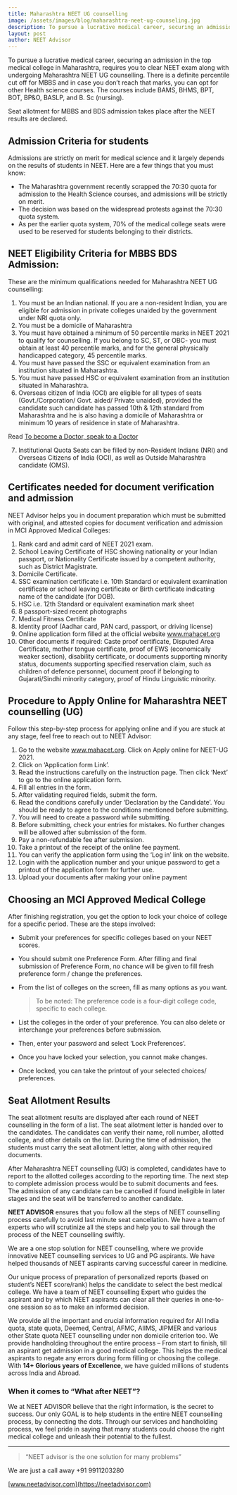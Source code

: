 ```yaml
---
title: Maharashtra NEET UG counselling
image: /assets/images/blog/maharashtra-neet-ug-counseling.jpg
description: To pursue a lucrative medical career, securing an admission in the top medical college in Maharashtra, requires you to clear NEET exam along with undergoing Maharashtra NEET UG counselling.
layout: post
author: NEET Advisor
---
```


To pursue a lucrative medical career, securing an admission in the top medical college in Maharashtra, requires you to clear NEET exam along with undergoing Maharashtra NEET UG counselling. There is a definite percentile cut off for MBBS and in case you don’t reach that marks, you can opt for other Health science courses. The courses include BAMS, BHMS, BPT, BOT, BP&O, BASLP, and B. Sc (nursing).

Seat allotment for MBBS and BDS admission takes place after the NEET results are declared.

## Admission Criteria for students

Admissions are strictly on merit for medical science and it largely depends on the results of students in NEET. Here are a few things that you must know:

- The Maharashtra government recently scrapped the 70:30 quota for admission to the Health Science courses, and admissions will be strictly on merit.
- The decision was based on the widespread protests against the 70:30 quota system.
- As per the earlier quota system, 70% of the medical college seats were used to be reserved for students belonging to their districts.

## NEET Eligibility Criteria for MBBS BDS Admission:

These are the minimum qualifications needed for Maharashtra NEET UG counselling:

1. You must be an Indian national. If you are a non-resident Indian, you are eligible for admission in private colleges unaided by the government under NRI quota only.
2. You must be a domicile of Maharashtra
3. You must have obtained a minimum of 50 percentile marks in NEET 2021 to qualify for counselling. If you belong to SC, ST, or OBC- you must obtain at least 40 percentile marks, and for the general physically handicapped category, 45 percentile marks.
4. You must have passed the SSC or equivalent examination from an institution situated in Maharashtra.
5. You must have passed HSC or equivalent examination from an institution situated in Maharashtra.
6. Overseas citizen of India (OCI) are eligible for all types of seats (Govt./Corporation/ Govt. aided/ Private unaided), provided the candidate such candidate has passed 10th & 12th standard from Maharashtra and he is also having a domicile of Maharashtra or minimum 10 years of residence in state of Maharashtra.

Read [To become a Doctor, speak to a Doctor](/blog/become-doctor/)

7.  Institutional Quota Seats can be filled by non-Resident Indians (NRI) and Overseas Citizens of India (OCI), as well as Outside Maharashtra candidate (OMS).

## Certificates needed for document verification and admission

NEET Advisor helps you in document preparation which must be submitted with original, and attested copies for document verification and admission in MCI Approved Medical Colleges:

1. Rank card and admit card of NEET 2021 exam.
2. School Leaving Certificate of HSC showing nationality or your Indian passport, or Nationality Certificate issued by a competent authority, such as District Magistrate.
3. Domicile Certificate.
4. SSC examination certificate i.e. 10th Standard or equivalent examination certificate or school leaving certificate or Birth certificate indicating name of the candidate (for DOB).
5. HSC i.e. 12th Standard or equivalent examination mark sheet
6. 8 passport-sized recent photographs
7. Medical Fitness Certificate
8. Identity proof (Aadhar card, PAN card, passport, or driving license)
9. Online application form filled at the official website www.mahacet.org
10. Other documents if required: Caste proof certificate, Disputed Area Certificate, mother tongue certificate, proof of EWS (economically weaker section), disability certificate, or documents supporting minority status, documents supporting specified reservation claim, such as children of defence personnel, document proof if belonging to Gujarati/Sindhi minority category, proof of Hindu Linguistic minority.

## Procedure to Apply Online for Maharashtra NEET counselling (UG)

Follow this step-by-step process for applying online and if you are stuck at any stage, feel free to reach out to NEET Advisor:

1. Go to the website www.mahacet.org. Click on Apply online for NEET-UG 2021.
2. Click on ‘Application form Link’.
3. Read the instructions carefully on the instruction page. Then click ‘Next’ to go to the online application form.
4. Fill all entries in the form.
5. After validating required fields, submit the form.
6. Read the conditions carefully under ‘Declaration by the Candidate’. You should be ready to agree to the conditions mentioned before submitting.
7. You will need to create a password while submitting.
8. Before submitting, check your entries for mistakes. No further changes will be allowed after submission of the form.
9. Pay a non-refundable fee after submission.
10. Take a printout of the receipt of the online fee payment.
11. You can verify the application form using the ‘Log in’ link on the website.
12. Login with the application number and your unique password to get a printout of the application form for further use.
13. Upload your documents after making your online payment

## Choosing an MCI Approved Medical College

After finishing registration, you get the option to lock your choice of college for a specific period. These are the steps involved:

- Submit your preferences for specific colleges based on your NEET scores.
- You should submit one Preference Form. After filling and final submission of Preference Form, no chance will be given to fill fresh preference form / change the preferences.
- From the list of colleges on the screen, fill as many options as you want.

  > To be noted: The preference code is a four-digit college code, specific to each college.

- List the colleges in the order of your preference. You can also delete or interchange your preferences before submission.
- Then, enter your password and select ‘Lock Preferences’.
- Once you have locked your selection, you cannot make changes.
- Once locked, you can take the printout of your selected choices/ preferences.

## Seat Allotment Results

The seat allotment results are displayed after each round of NEET counselling in the form of a list. The seat allotment letter is handed over to the candidates. The candidates can verify their name, roll number, allotted college, and other details on the list. During the time of admission, the students must carry the seat allotment letter, along with other required documents.

After Maharashtra NEET counselling (UG) is completed, candidates have to report to the allotted colleges according to the reporting time. The next step to complete admission process would be to submit documents and fees. The admission of any candidate can be cancelled if found ineligible in later stages and the seat will be transferred to another candidate.

**NEET ADVISOR** ensures that you follow all the steps of NEET counselling process carefully to avoid last minute seat cancellation. We have a team of experts who will scrutinize all the steps and help you to sail through the process of the NEET counselling swiftly.

We are a one stop solution for NEET counselling, where we provide innovative NEET counselling services to UG and PG aspirants. We have helped thousands of NEET aspirants carving successful career in medicine.

Our unique process of preparation of personalized reports (based on student’s NEET score/rank) helps the candidate to select the best medical college. We have a team of NEET counselling Expert who guides the aspirant and by which NEET aspirants can clear all their queries in one-to-one session so as to make an informed decision.

We provide all the important and crucial information required for All India quota, state quota, Deemed, Central, AFMC, AIIMS, JIPMER and various other State quota NEET counselling under non domicile criterion too. We provide handholding throughout the entire process
– From start to finish, till an aspirant get admission in a good medical college. This helps the medical aspirants to negate any errors during form filling or choosing the college. With **14+ Glorious years of Excellence**, we have guided millions of students across India and Abroad.

### When it comes to “What after NEET”?

We at NEET ADVISOR believe that the right information, is the secret to success. Our only GOAL is to help students in the entire NEET counselling process, by connecting the dots. Through our services and handholding process, we feel pride in saying that many students could choose the right medical college and unleash their potential to the fullest.

<hr>

> “NEET advisor is the one solution for many problems”

We are just a call away +91 9911203280

[www.neetadvisor.com](https://neetadvisor.com)
